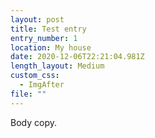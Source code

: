 ```yaml
---
layout: post
title: Test entry
entry_number: 1
location: My house
date: 2020-12-06T22:21:04.981Z
length_layout: Medium
custom_css:
  - ImgAfter
file: ""
---
```

Body <a>copy</a>.